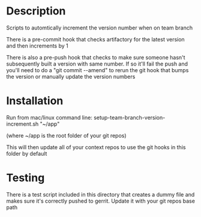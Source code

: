 # Description
Scripts to automtically increment the version number when on team branch

There is a pre-commit hook that checks artifactory for the latest version and then increments by 1

There is also a pre-push hook that checks to make sure someone hasn't subsequently built a version with same number. If so it'll fail the push and you'll need to do a "git commit --amend" to rerun the git hook that bumps the version or manually update the version numbers

# Installation
Run from mac/linux command line: setup-team-branch-version-increment.sh "~/app"

(where ~/app is the root folder of your git repos)

This will then update all of your context repos to use the git hooks in this folder by default


# Testing
There is a test script included in this directory that creates a dummy file and makes sure it's correctly pushed to gerrit. 
Update it with your git repos base path